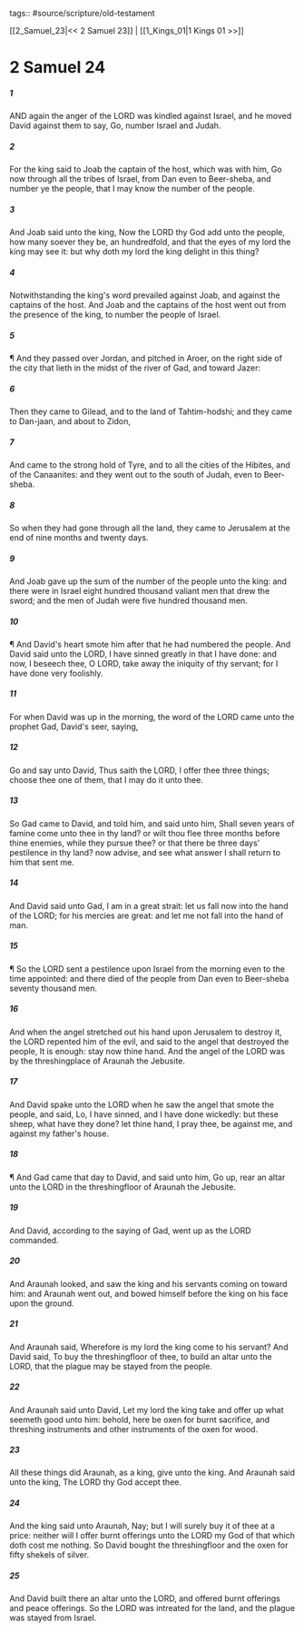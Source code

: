 tags:: #source/scripture/old-testament

[[2_Samuel_23|<< 2 Samuel 23]] | [[1_Kings_01|1 Kings 01 >>]]

# 2 Samuel 24

##### 1

AND again the anger of the LORD was kindled against Israel, and he moved David against them to say, Go, number Israel and Judah.

##### 2

For the king said to Joab the captain of the host, which was with him, Go now through all the tribes of Israel, from Dan even to Beer-sheba, and number ye the people, that I may know the number of the people.

##### 3

And Joab said unto the king, Now the LORD thy God add unto the people, how many soever they be, an hundredfold, and that the eyes of my lord the king may see it: but why doth my lord the king delight in this thing?

##### 4

Notwithstanding the king's word prevailed against Joab, and against the captains of the host. And Joab and the captains of the host went out from the presence of the king, to number the people of Israel.

##### 5

¶ And they passed over Jordan, and pitched in Aroer, on the right side of the city that lieth in the midst of the river of Gad, and toward Jazer:

##### 6

Then they came to Gilead, and to the land of Tahtim-hodshi; and they came to Dan-jaan, and about to Zidon,

##### 7

And came to the strong hold of Tyre, and to all the cities of the Hibites, and of the Canaanites: and they went out to the south of Judah, even to Beer-sheba.

##### 8

So when they had gone through all the land, they came to Jerusalem at the end of nine months and twenty days.

##### 9

And Joab gave up the sum of the number of the people unto the king: and there were in Israel eight hundred thousand valiant men that drew the sword; and the men of Judah were five hundred thousand men.

##### 10

¶ And David's heart smote him after that he had numbered the people. And David said unto the LORD, I have sinned greatly in that I have done: and now, I beseech thee, O LORD, take away the iniquity of thy servant; for I have done very foolishly.

##### 11

For when David was up in the morning, the word of the LORD came unto the prophet Gad, David's seer, saying,

##### 12

Go and say unto David, Thus saith the LORD, I offer thee three things; choose thee one of them, that I may do it unto thee.

##### 13

So Gad came to David, and told him, and said unto him, Shall seven years of famine come unto thee in thy land? or wilt thou flee three months before thine enemies, while they pursue thee? or that there be three days' pestilence in thy land? now advise, and see what answer I shall return to him that sent me.

##### 14

And David said unto Gad, I am in a great strait: let us fall now into the hand of the LORD; for his mercies are great: and let me not fall into the hand of man.

##### 15

¶ So the LORD sent a pestilence upon Israel from the morning even to the time appointed: and there died of the people from Dan even to Beer-sheba seventy thousand men.

##### 16

And when the angel stretched out his hand upon Jerusalem to destroy it, the LORD repented him of the evil, and said to the angel that destroyed the people, It is enough: stay now thine hand. And the angel of the LORD was by the threshingplace of Araunah the Jebusite.

##### 17

And David spake unto the LORD when he saw the angel that smote the people, and said, Lo, I have sinned, and I have done wickedly: but these sheep, what have they done? let thine hand, I pray thee, be against me, and against my father's house.

##### 18

¶ And Gad came that day to David, and said unto him, Go up, rear an altar unto the LORD in the threshingfloor of Araunah the Jebusite.

##### 19

And David, according to the saying of Gad, went up as the LORD commanded.

##### 20

And Araunah looked, and saw the king and his servants coming on toward him: and Araunah went out, and bowed himself before the king on his face upon the ground.

##### 21

And Araunah said, Wherefore is my lord the king come to his servant? And David said, To buy the threshingfloor of thee, to build an altar unto the LORD, that the plague may be stayed from the people.

##### 22

And Araunah said unto David, Let my lord the king take and offer up what seemeth good unto him: behold, here be oxen for burnt sacrifice, and threshing instruments and other instruments of the oxen for wood.

##### 23

All these things did Araunah, as a king, give unto the king. And Araunah said unto the king, The LORD thy God accept thee.

##### 24

And the king said unto Araunah, Nay; but I will surely buy it of thee at a price: neither will I offer burnt offerings unto the LORD my God of that which doth cost me nothing. So David bought the threshingfloor and the oxen for fifty shekels of silver.

##### 25

And David built there an altar unto the LORD, and offered burnt offerings and peace offerings. So the LORD was intreated for the land, and the plague was stayed from Israel.
